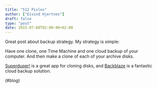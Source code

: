 ```yaml
---
title: "512 Pixles"
author: ["Eivind Hjertnes"]
draft: false
type: "post"
date: 2015-07-08T02:00:00+02:00
---
```


Great post about backup strategy. My strategy is simple:

Have one clone, one Time Machine and one cloud backup of your computer.
And then make a clone of each of your archive disks.

[Superduper!](http://www.shirt-pocket.com/SuperDuper/SuperDuperDescription.html)
is a great app for cloning disks, and
[Backblaze](https://www.backblaze.com) is a fantastic cloud backup
solution.

(#blog)
